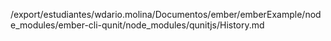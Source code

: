 /export/estudiantes/wdario.molina/Documentos/ember/emberExample/node_modules/ember-cli-qunit/node_modules/qunitjs/History.md